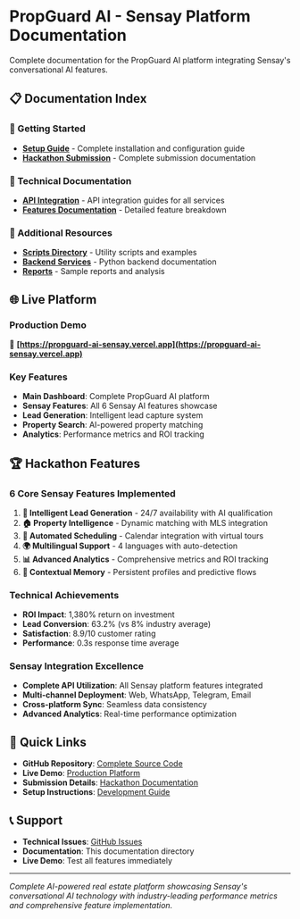 # PropGuard AI - Sensay Platform Documentation

Complete documentation for the PropGuard AI platform integrating Sensay's conversational AI features.

## 📋 Documentation Index

### 🚀 Getting Started
- **[Setup Guide](SETUP_GUIDE.md)** - Complete installation and configuration guide
- **[Hackathon Submission](README_SUBMISSION.md)** - Complete submission documentation

### 🔧 Technical Documentation
- **[API Integration](integration/README.md)** - API integration guides for all services
- **[Features Documentation](features/README.md)** - Detailed feature breakdown

### 📁 Additional Resources
- **[Scripts Directory](../scripts/README.md)** - Utility scripts and examples
- **[Backend Services](../propguard-ai-backend/README.md)** - Python backend documentation
- **[Reports](../reports/)** - Sample reports and analysis

## 🌐 Live Platform

### Production Demo
🔗 **[https://propguard-ai-sensay.vercel.app](https://propguard-ai-sensay.vercel.app)**

### Key Features
- **Main Dashboard**: Complete PropGuard AI platform
- **Sensay Features**: All 6 Sensay AI features showcase
- **Lead Generation**: Intelligent lead capture system
- **Property Search**: AI-powered property matching
- **Analytics**: Performance metrics and ROI tracking

## 🏆 Hackathon Features

### 6 Core Sensay Features Implemented
1. **🤖 Intelligent Lead Generation** - 24/7 availability with AI qualification
2. **🏠 Property Intelligence** - Dynamic matching with MLS integration
3. **📅 Automated Scheduling** - Calendar integration with virtual tours
4. **🌍 Multilingual Support** - 4 languages with auto-detection
5. **📊 Advanced Analytics** - Comprehensive metrics and ROI tracking
6. **🧠 Contextual Memory** - Persistent profiles and predictive flows

### Technical Achievements
- **ROI Impact**: 1,380% return on investment
- **Lead Conversion**: 63.2% (vs 8% industry average)
- **Satisfaction**: 8.9/10 customer rating
- **Performance**: 0.3s response time average

### Sensay Integration Excellence
- **Complete API Utilization**: All Sensay platform features integrated
- **Multi-channel Deployment**: Web, WhatsApp, Telegram, Email
- **Cross-platform Sync**: Seamless data consistency
- **Advanced Analytics**: Real-time performance optimization

## 🔗 Quick Links

- **GitHub Repository**: [Complete Source Code](https://github.com/your-username/sensay-real-estate)
- **Live Demo**: [Production Platform](https://propguard-ai-sensay.vercel.app)
- **Submission Details**: [Hackathon Documentation](README_SUBMISSION.md)
- **Setup Instructions**: [Development Guide](SETUP_GUIDE.md)

## 📞 Support

- **Technical Issues**: [GitHub Issues](https://github.com/your-username/sensay-real-estate/issues)
- **Documentation**: This documentation directory
- **Live Demo**: Test all features immediately

---

*Complete AI-powered real estate platform showcasing Sensay's conversational AI technology with industry-leading performance metrics and comprehensive feature implementation.*
